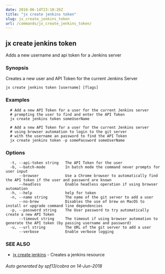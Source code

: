 ```yaml
---
date: 2018-06-14T23:10:26Z
title: "jx create jenkins token"
slug: jx_create_jenkins_token
url: /commands/jx_create_jenkins_token/
---
```

## jx create jenkins token

Adds a new username and api token for a Jenkins server

### Synopsis

Creates a new user and API Token for the current Jenkins Server

```
jx create jenkins token [username] [flags]
```

### Examples

```
  # Add a new API Token for a user for the current Jenkins server
  # prompting the user to find and enter the API Token
  jx create jenkins token someUserName
  
  # Add a new API Token for a user for the current Jenkins server
  # using browser automation to login to the git server
  # with the username an password to find the API Token
  jx create jenkins token -p somePassword someUserName
```

### Options

```
  -t, --api-token string   The API Token for the user
  -b, --batch-mode         In batch mode the command never prompts for user input
      --browser            Use a Chrome browser to automatically find the API token if the user and password are known
      --headless           Enable headless operation if using browser automation
  -h, --help               help for token
  -n, --name string        The name of the git server to add a user
      --no-brew            Disables the use of brew on MacOS to install or upgrade command line dependencies
  -p, --password string    The User password to try automatically create a new API Token
      --timeout string     The timeout if using browser automation to generate the API token (by passing username and password)
  -u, --url string         The URL of the git server to add a user
      --verbose            Enable verbose logging
```

### SEE ALSO

* [jx create jenkins](/commands/jx_create_jenkins/)	 - Creates a jenkins resource

###### Auto generated by spf13/cobra on 14-Jun-2018
